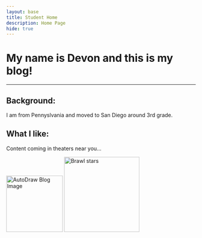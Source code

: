 ```yaml
---
layout: base
title: Student Home 
description: Home Page
hide: true
---
```


# My name is Devon and this is my blog!

---

## Background:

I am from Pennyslvania and moved to San Diego around 3rd grade.


## What I like:

Content coming in theaters near you...

<img src="https://i.imgur.com/e1aaU7I.png" alt="AutoDraw Blog Image" width="150">
<img src="https://i.imgur.com/Bsq3mNO.png" alt="Brawl stars" width="200">